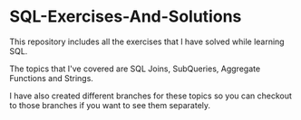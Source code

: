 # SQL-Exercises-And-Solutions
This repository includes all the exercises that I have solved while learning SQL.

The topics that I've covered are SQL Joins, SubQueries, Aggregate Functions and Strings. 

I have also created different branches for these topics so you can checkout to those branches if you want to see them separately.
